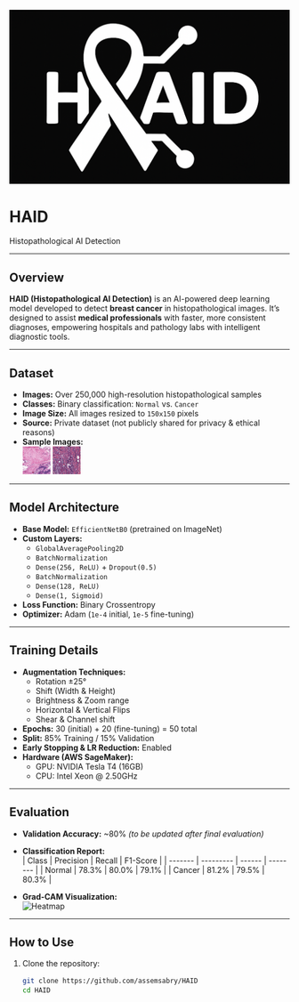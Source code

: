 ![HAID Logo](images/HAID.png)


# HAID
Histopathological AI Detection

---

##  Overview

**HAID (Histopathological AI Detection)** is an AI-powered deep learning model developed to detect **breast cancer** in histopathological images. It’s designed to assist **medical professionals** with faster, more consistent diagnoses, empowering hospitals and pathology labs with intelligent diagnostic tools.

---

##  Dataset

- **Images:** Over 250,000 high-resolution histopathological samples  
- **Classes:** Binary classification: `Normal` vs. `Cancer`  
- **Image Size:** All images resized to `150x150` pixels  
- **Source:** Private dataset (not publicly shared for privacy & ethical reasons)  
- **Sample Images:**  
  ![Sample Normal](images/class0sample.png) ![Sample Cancer](images/class1sample.png)

---

##  Model Architecture

- **Base Model:** `EfficientNetB0` (pretrained on ImageNet)
- **Custom Layers:**
  - `GlobalAveragePooling2D`
  - `BatchNormalization`
  - `Dense(256, ReLU)` + `Dropout(0.5)`
  - `BatchNormalization`
  - `Dense(128, ReLU)`
  - `Dense(1, Sigmoid)`
- **Loss Function:** Binary Crossentropy  
- **Optimizer:** Adam (`1e-4` initial, `1e-5` fine-tuning)

---

##  Training Details

- **Augmentation Techniques:**
  - Rotation ±25°
  - Shift (Width & Height)
  - Brightness & Zoom range
  - Horizontal & Vertical Flips
  - Shear & Channel shift
- **Epochs:** 30 (initial) + 20 (fine-tuning) = 50 total  
- **Split:** 85% Training / 15% Validation  
- **Early Stopping & LR Reduction:** Enabled  
- **Hardware (AWS SageMaker):**
  - GPU: NVIDIA Tesla T4 (16GB)
  - CPU: Intel Xeon @ 2.50GHz

---

##  Evaluation

- **Validation Accuracy:** ~80% *(to be updated after final evaluation)*  
- **Classification Report:**  
  | Class   | Precision | Recall | F1-Score |
  | ------- | --------- | ------ | -------- |
  | Normal  | 78.3%     | 80.0%  | 79.1%    |
  | Cancer  | 81.2%     | 79.5%  | 80.3%    |

- **Grad-CAM Visualization:**  
  ![Heatmap](images/heatmap_output.jpg)

---

##  How to Use

1. Clone the repository:
   ```bash
   git clone https://github.com/assemsabry/HAID
   cd HAID

